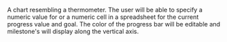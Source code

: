 A chart resembling a thermometer. The user will be able to specify a numeric value for or a numeric cell in a spreadsheet for the current progress value and goal. The color of the progress bar will be editable and milestone's will display along the vertical axis.